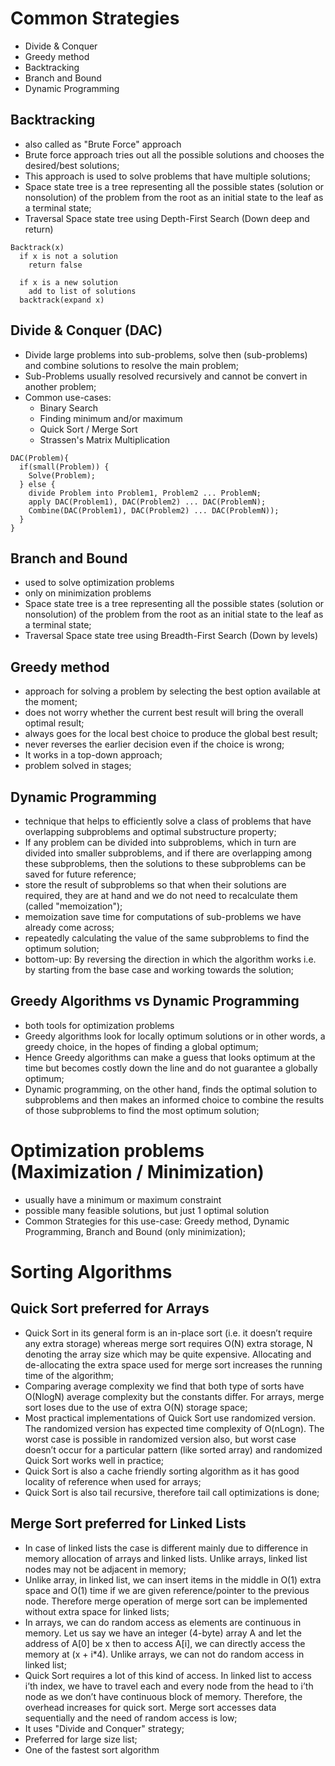 # Common Strategies

- Divide & Conquer
- Greedy method
- Backtracking
- Branch and Bound
- Dynamic Programming

## Backtracking

- also called as "Brute Force" approach
- Brute force approach tries out all the possible solutions and chooses the desired/best solutions;
- This approach is used to solve problems that have multiple solutions;
- Space state tree is a tree representing all the possible states (solution or nonsolution) of the problem from the root as an initial state to the leaf as a terminal state;
- Traversal Space state tree using Depth-First Search (Down deep and return)

```
Backtrack(x)
  if x is not a solution
    return false

  if x is a new solution
    add to list of solutions
  backtrack(expand x)
```

## Divide & Conquer (DAC)

- Divide large problems into sub-problems, solve then (sub-problems) and combine solutions to resolve the main problem;
- Sub-Problems usually resolved recursively and cannot be convert in another problem;
- Common use-cases:
  - Binary Search
  - Finding minimum and/or maximum
  - Quick Sort / Merge Sort
  - Strassen's Matrix Multiplication

```
DAC(Problem){
  if(small(Problem)) {
    Solve(Problem);
  } else {
    divide Problem into Problem1, Problem2 ... ProblemN;
    apply DAC(Problem1), DAC(Problem2) ... DAC(ProblemN);
    Combine(DAC(Problem1), DAC(Problem2) ... DAC(ProblemN));
  }
}
```

## Branch and Bound

- used to solve optimization problems
- only on minimization problems
- Space state tree is a tree representing all the possible states (solution or nonsolution) of the problem from the root as an initial state to the leaf as a terminal state;
- Traversal Space state tree using Breadth-First Search (Down by levels)

## Greedy method

- approach for solving a problem by selecting the best option available at the moment;
- does not worry whether the current best result will bring the overall optimal result;
- always goes for the local best choice to produce the global best result;
- never reverses the earlier decision even if the choice is wrong;
- It works in a top-down approach;
- problem solved in stages;

## Dynamic Programming

- technique that helps to efficiently solve a class of problems that have overlapping subproblems and optimal substructure property;
- If any problem can be divided into subproblems, which in turn are divided into smaller subproblems, and if there are overlapping among these subproblems, then the solutions to these subproblems can be saved for future reference;
- store the result of subproblems so that when their solutions are required, they are at hand and we do not need to recalculate them (called "memoization");
- memoization save time for computations of sub-problems we have already come across;
- repeatedly calculating the value of the same subproblems to find the optimum solution;
- bottom-up: By reversing the direction in which the algorithm works i.e. by starting from the base case and working towards the solution;

## Greedy Algorithms vs Dynamic Programming

- both tools for optimization problems
- Greedy algorithms look for locally optimum solutions or in other words, a greedy choice, in the hopes of finding a global optimum;
- Hence Greedy algorithms can make a guess that looks optimum at the time but becomes costly down the line and do not guarantee a globally optimum;
- Dynamic programming, on the other hand, finds the optimal solution to subproblems and then makes an informed choice to combine the results of those subproblems to find the most optimum solution;

# Optimization problems (Maximization / Minimization)

- usually have a minimum or maximum constraint
- possible many feasible solutions, but just 1 optimal solution
- Common Strategies for this use-case: Greedy method, Dynamic Programming, Branch and Bound (only minimization);

# Sorting Algorithms

## Quick Sort preferred for Arrays

- Quick Sort in its general form is an in-place sort (i.e. it doesn’t require any extra storage) whereas merge sort requires O(N) extra storage, N denoting the array size which may be quite expensive. Allocating and de-allocating the extra space used for merge sort increases the running time of the algorithm;
- Comparing average complexity we find that both type of sorts have O(NlogN) average complexity but the constants differ. For arrays, merge sort loses due to the use of extra O(N) storage space;
- Most practical implementations of Quick Sort use randomized version. The randomized version has expected time complexity of O(nLogn). The worst case is possible in randomized version also, but worst case doesn’t occur for a particular pattern (like sorted array) and randomized Quick Sort works well in practice;
- Quick Sort is also a cache friendly sorting algorithm as it has good locality of reference when used for arrays;
- Quick Sort is also tail recursive, therefore tail call optimizations is done;

## Merge Sort preferred for Linked Lists

- In case of linked lists the case is different mainly due to difference in memory allocation of arrays and linked lists. Unlike arrays, linked list nodes may not be adjacent in memory;
- Unlike array, in linked list, we can insert items in the middle in O(1) extra space and O(1) time if we are given reference/pointer to the previous node. Therefore merge operation of merge sort can be implemented without extra space for linked lists;
- In arrays, we can do random access as elements are continuous in memory. Let us say we have an integer (4-byte) array A and let the address of A[0] be x then to access A[i], we can directly access the memory at (x + i\*4). Unlike arrays, we can not do random access in linked list;
- Quick Sort requires a lot of this kind of access. In linked list to access i’th index, we have to travel each and every node from the head to i’th node as we don’t have continuous block of memory. Therefore, the overhead increases for quick sort. Merge sort accesses data sequentially and the need of random access is low;
- It uses "Divide and Conquer" strategy;
- Preferred for large size list;
- One of the fastest sort algorithm
